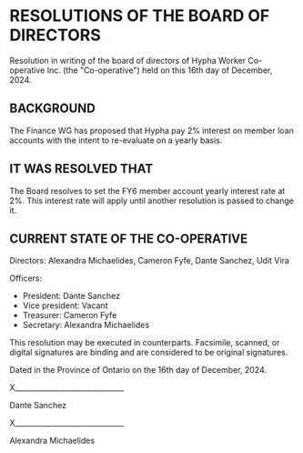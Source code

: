 # RESOLUTIONS OF THE BOARD OF DIRECTORS

Resolution in writing of the board of directors of Hypha Worker Co-operative Inc. (the "Co-operative") held on this 16th day of December, 2024.

## BACKGROUND				
The Finance WG has proposed that Hypha pay 2% interest on member loan accounts with the intent to re-evaluate on a yearly basis.

			
## IT WAS RESOLVED THAT
The Board resolves to set the FY6 member account yearly interest rate at 2%. This interest rate will apply until another resolution is passed to change it.

## CURRENT STATE OF THE CO-OPERATIVE

Directors: Alexandra Michaelides, Cameron Fyfe, Dante Sanchez, Udit Vira

Officers:
* President: Dante Sanchez
* Vice president: Vacant
* Treasurer: Cameron Fyfe
* Secretary: Alexandra Michaelides

This resolution may be executed in counterparts. Facsimile, scanned, or digital signatures are binding and are considered to be original signatures.

Dated in the Province of Ontario on the 16th day of December, 2024.

X______________________________

Dante Sanchez

X______________________________

Alexandra Michaelides
